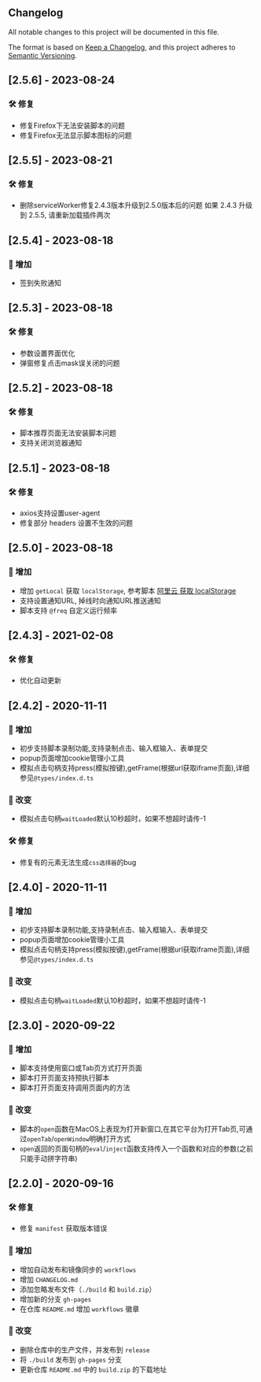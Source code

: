 ## Changelog

All notable changes to this project will be documented in this file.

The format is based on [Keep a Changelog](https://keepachangelog.com/en/1.0.0/),
and this project adheres to [Semantic Versioning](https://semver.org/spec/v2.0.0.html).

## [2.5.6] - 2023-08-24

### 🛠 修复

- 修复Firefox下无法安装脚本的问题
- 修复Firefox无法显示脚本图标的问题

## [2.5.5] - 2023-08-21

### 🛠 修复

- 删除serviceWorker修复2.4.3版本升级到2.5.0版本后的问题
如果 2.4.3 升级到 2.5.5, 请重新加载插件两次

## [2.5.4] - 2023-08-18

### 🎉 增加

- 签到失败通知

## [2.5.3] - 2023-08-18

### 🛠 修复

- 参数设置界面优化
- 弹窗修复点击mask误关闭的问题

## [2.5.2] - 2023-08-18

### 🛠 修复

- 脚本推荐页面无法安装脚本问题
- 支持关闭浏览器通知

## [2.5.1] - 2023-08-18

### 🛠 修复

- axios支持设置user-agent
- 修复部分 headers 设置不生效的问题

## [2.5.0] - 2023-08-18

### 🎉 增加

- 增加 `getLocal` 获取 `localStorage`, 参考脚本 [阿里云 获取 localStorage](./static//demos/aliyundrive.js)
- 支持设置通知URL, 掉线时向通知URL推送通知
- 脚本支持 `@freq` 自定义运行频率

## [2.4.3] - 2021-02-08

### 🛠 修复

- 优化自动更新

## [2.4.2] - 2020-11-11

### 🎉 增加

- 初步支持脚本录制功能,支持录制点击、输入框输入、表单提交
- popup页面增加cookie管理小工具
- 模拟点击句柄支持press(模拟按键),getFrame(根据url获取iframe页面),详细参见`@types/index.d.ts`

### 🚀 改变

- 模拟点击句柄`waitLoaded`默认10秒超时，如果不想超时请传-1

### 🛠 修复

- 修复有的元素无法生成`css选择器`的bug

## [2.4.0] - 2020-11-11

### 🎉 增加

- 初步支持脚本录制功能,支持录制点击、输入框输入、表单提交
- popup页面增加cookie管理小工具
- 模拟点击句柄支持press(模拟按键),getFrame(根据url获取iframe页面),详细参见`@types/index.d.ts`

### 🚀 改变

- 模拟点击句柄`waitLoaded`默认10秒超时，如果不想超时请传-1

## [2.3.0] - 2020-09-22

### 🎉 增加

- 脚本支持使用窗口或Tab页方式打开页面
- 脚本打开页面支持预执行脚本
- 脚本打开页面支持调用页面内的方法

### 🚀 改变

- 脚本的`open`函数在MacOS上表现为打开新窗口,在其它平台为打开Tab页,可通过`openTab`/`openWindow`明确打开方式
- `open`返回的页面句柄的`eval`/`inject`函数支持传入一个函数和对应的参数(之前只能手动拼字符串)

## [2.2.0] - 2020-09-16

### 🛠 修复

- 修复 `manifest` 获取版本错误

### 🎉 增加

- 增加自动发布和镜像同步的 `workflows`
- 增加 `CHANGELOG.md`
- 添加忽略发布文件（`./build` 和 `build.zip`）
- 增加新的分支 `gh-pages`
- 在仓库 `README.md` 增加 `workflows` 徽章

### 🚀 改变

- 删除仓库中的生产文件，并发布到 `release`
- 将 `./build` 发布到 `gh-pages` 分支
- 更新仓库 `README.md` 中的 `build.zip` 的下载地址
